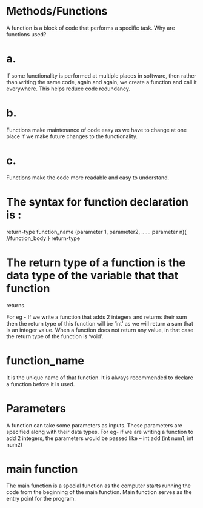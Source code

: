 # Methods/Functions

A function is a block of code that performs a specific task.
Why are functions used?

# a. 
If some functionality is performed at multiple places in software, then rather than writing the same code, again and again, we create a function
and call it everywhere. This helps reduce code redundancy.

# b. 
Functions make maintenance of code easy as we have to change at one place if we make future changes to the functionality.

# c. 
Functions make the code more readable and easy to understand.

# The syntax for function declaration is :
return-type function_name (parameter 1, parameter2, …… parameter n){
//function_body
}
return-type

# The return type of a function is the data type of the variable that that function
returns.

For eg - If we write a function that adds 2 integers and returns their sum then the return type of this function will be ‘int’ as we will return a sum that is an integer value.
When a function does not return any value, in that case the return type of the
function is ‘void’.

# function_name

It is the unique name of that function.
It is always recommended to declare a function before it is used.

# Parameters

A function can take some parameters as inputs. These parameters are specified along with their data types.
For eg- if we are writing a function to add 2 integers, the parameters would be passed like – int add (int num1, int num2)

# main function
The main function is a special function as the computer starts running the code from the beginning of the main function. Main function serves as the entry point for the program.
